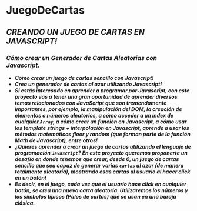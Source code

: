 # JuegoDeCartas

## **_CREANDO UN JUEGO DE CARTAS EN JAVASCRIPT!_**

### **_Cómo crear un Generador de Cartas Aleatorias con Javascript._**

- **_Cómo crear un juego de cartas sencillo con Javascript!_**
- **_Crea un generador de cartas al azar utilizando Javascript!_**
- **_Si estás interesado en aprender a programar por Javascript, con este proyecto vas a tener una gran oportunidad de aprender diversos temas relacionados con JavaScript que son tremendamente importantes, por ejemplo, la manipulación del DOM, la creación de elementos o números aleatorios, a cómo acceder a un index de cualquier ```Array```, a cómo crear un función en Javascript, a cómo usar los template strings + interpolación en Javascript, aprende a usar los métodos matemáticos floor y random (que forman parte de la función Math de Javascript), entre otros!_**
- **_¿Quieres aprender a crear un juego de cartas utilizando el lenguaje de programación ```Javascript```? En este proyecto queremos proponerte un desafío en donde tenemos que crear, desde 0, un juego de cartas sencillo que sea capaz de generar varias ```cartas``` al azar (de manera totalmente aleatoria), mostrando esas cartas al usuario al hacer click en un botón!_**
- **_Es decir, en el juego, cada vez que el usuario hace click en cualquier botón, se crea una nueva carta aleatoria. Utilizaremos los números y los símbolos típicos (Palos de cartas) que se usan en una baraja clásica._**
